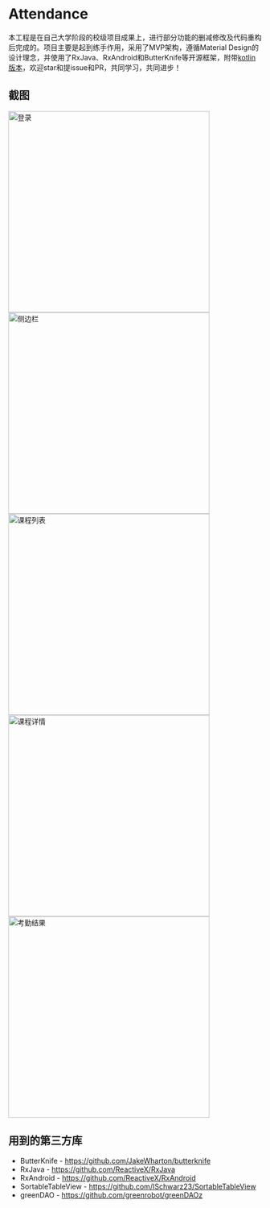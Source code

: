 ﻿# Attendance

本工程是在自己大学阶段的校级项目成果上，进行部分功能的删减修改及代码重构后完成的。项目主要是起到练手作用，采用了MVP架构，遵循Material Design的设计理念，并使用了RxJava、RxAndroid和ButterKnife等开源框架，附带[kotlin版本](https://github.com/lpq29743/Attendance/tree/kotlin)，欢迎star和提issue和PR，共同学习，共同进步！

## 截图

<img src="https://github.com/lpq29743/Attendance/tree/master/screenshots/login.png" height="400" alt="登录" align=center />
<img src="https://github.com/lpq29743/Attendance/tree/master/screenshots/navigation.png" height="400" alt="侧边栏" align=center />
<img src="https://github.com/lpq29743/Attendance/tree/master/screenshots/courses.png" height="400" alt="课程列表" align=center />
<img src="https://github.com/lpq29743/Attendance/tree/master/screenshots/coursedetail.png" height="400" alt="课程详情" align=center />
<img src="https://github.com/lpq29743/Attendance/tree/master/screenshots/attendresults.png" height="400" alt="考勤结果" align=center />

## 用到的第三方库

* ButterKnife - https://github.com/JakeWharton/butterknife
* RxJava - https://github.com/ReactiveX/RxJava
* RxAndroid - https://github.com/ReactiveX/RxAndroid
* SortableTableView - https://github.com/ISchwarz23/SortableTableView
* greenDAO - https://github.com/greenrobot/greenDAOz